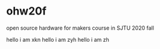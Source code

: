 # ohw20f
open source hardware for makers  course in SJTU 2020 fall

hello i am xkn
hello i am zyh
hello i am zh

